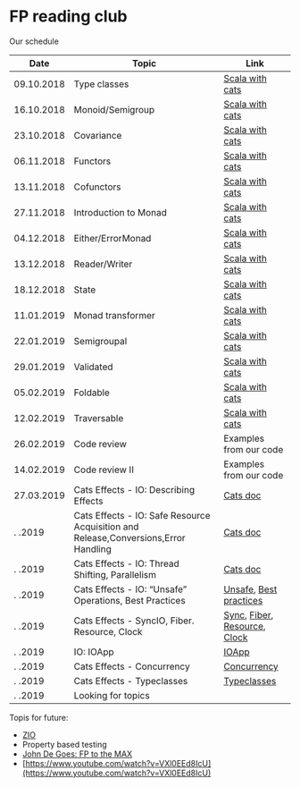 # FP reading club

Our schedule

| Date        |  Topic                        | Link                                                                             |
| ----------- | ----------------------------- | -------------------------------------------------------------------------------- |
|  09.10.2018 | Type classes                  | [Scala with cats](https://books.underscore.io/scala-with-cats/scala-with-cats.html)                 |
|  16.10.2018 | Monoid/Semigroup              | [Scala with cats](https://books.underscore.io/scala-with-cats/scala-with-cats.html)                 |
|  23.10.2018 | Covariance                    | [Scala with cats](https://books.underscore.io/scala-with-cats/scala-with-cats.html)                 |
|  06.11.2018 | Functors                      | [Scala with cats](https://books.underscore.io/scala-with-cats/scala-with-cats.html)                 |
|  13.11.2018 | Cofunctors                    | [Scala with cats](https://books.underscore.io/scala-with-cats/scala-with-cats.html)                 |
|  27.11.2018 | Introduction to Monad         | [Scala with cats](https://books.underscore.io/scala-with-cats/scala-with-cats.html)                 |
|  04.12.2018 | Either/ErrorMonad             | [Scala with cats](https://books.underscore.io/scala-with-cats/scala-with-cats.html)                 |
|  13.12.2018 | Reader/Writer                 | [Scala with cats](https://books.underscore.io/scala-with-cats/scala-with-cats.html)                 |
|  18.12.2018 | State                         | [Scala with cats](https://books.underscore.io/scala-with-cats/scala-with-cats.html)                 |
|  11.01.2019 | Monad transformer             | [Scala with cats](https://books.underscore.io/scala-with-cats/scala-with-cats.html)                 |
|  22.01.2019 | Semigroupal                   | [Scala with cats](https://books.underscore.io/scala-with-cats/scala-with-cats.html)                 |
|  29.01.2019 | Validated                     | [Scala with cats](https://books.underscore.io/scala-with-cats/scala-with-cats.html)                 |
|  05.02.2019 | Foldable                      | [Scala with cats](https://books.underscore.io/scala-with-cats/scala-with-cats.html)                 |
|  12.02.2019 | Traversable                   | [Scala with cats](https://books.underscore.io/scala-with-cats/scala-with-cats.html)                 |
|  26.02.2019 | Code review                   | Examples from our code                                                           |
|  14.02.2019 | Code review II                | Examples from our code                                                           |
|  27.03.2019 | Cats Effects - IO: Describing Effects        | [Cats doc](https://typelevel.org/cats-effect/datatypes/io.html#describing-effects)           |
|    .  .2019 | Cats Effects - IO: Safe Resource Acquisition and Release,Conversions,Error Handling  | [Cats doc](https://typelevel.org/cats-effect/datatypes/io.html#safe-resource-acquisition-and-release)                 |
|    .  .2019 | Cats Effects - IO: Thread Shifting, Parallelism                             | [Cats doc](https://typelevel.org/cats-effect/datatypes/io.html#thread-shifting)                 |
|    .  .2019 | Cats Effects - IO: “Unsafe” Operations, Best Practices                            | [Unsafe](https://typelevel.org/cats-effect/datatypes/io.html#unsafe-operations), [Best practices](https://typelevel.org/cats-effect/datatypes/io.html#best-practices)                 |
|    .  .2019 | Cats Effects - SyncIO, Fiber. Resource, Clock                            | [Sync](https://typelevel.org/cats-effect/datatypes/syncio.html), [Fiber](https://typelevel.org/cats-effect/datatypes/fiber.html), [Resource](https://typelevel.org/cats-effect/datatypes/resource.html), [Clock](https://typelevel.org/cats-effect/datatypes/clock.html)                   |
|    .  .2019 | IO: IOApp                           | [IOApp](https://typelevel.org/cats-effect/datatypes/ioapp.html)                |
|    .  .2019 | Cats Effects - Concurrency | [Concurrency](https://typelevel.org/cats-effect/concurrency/)                 |
|    .  .2019 | Cats Effects - Typeclasses | [Typeclasses](https://typelevel.org/cats-effect/typeclasses/)                 |
|    .  .2019 | Looking for topics |                  |


Topis for future:
 - [ZIO](https://scalaz.github.io/scalaz-zio/)
 - Property based testing
 - [John De Goes: FP to the MAX](https://www.youtube.com/watch?v=sxudIMiOo68)
 - [https://www.youtube.com/watch?v=VXl0EEd8IcU](https://www.youtube.com/watch?v=VXl0EEd8IcU)

